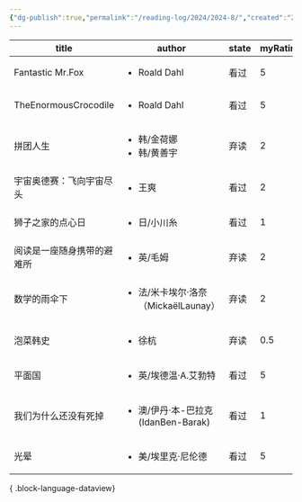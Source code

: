 ```yaml
---
{"dg-publish":true,"permalink":"/reading-log/2024/2024-8/","created":"2025-06-07T15:55:26.439+08:00"}
---
```


| title                | author                                      | state | myRating |
| -------------------- | ------------------------------------------- | ----- | -------- |
| Fantastic Mr.Fox     | <ul><li>Roald Dahl</li></ul>                | 看过    | 5        |
| TheEnormousCrocodile | <ul><li>Roald Dahl</li></ul>                | 看过    | 5        |
| 拼团人生                 | <ul><li>韩/金荷娜</li><li>韩/黄善宇</li></ul>       | 弃读    | 2        |
| 宇宙奥德赛：飞向宇宙尽头         | <ul><li>王爽</li></ul>                        | 看过    | 2        |
| 狮子之家的点心日             | <ul><li>日/小川糸</li></ul>                     | 看过    | 1        |
| 阅读是一座随身携带的避难所        | <ul><li>英/毛姆</li></ul>                      | 弃读    | 2        |
| 数学的雨伞下               | <ul><li>法/米卡埃尔·洛奈（MickaëlLaunay）</li></ul>  | 弃读    | 2        |
| 泡菜韩史                 | <ul><li>徐杭</li></ul>                        | 弃读    | 0.5      |
| 平面国                  | <ul><li>英/埃德温·A.艾勃特</li></ul>               | 看过    | 5        |
| 我们为什么还没有死掉           | <ul><li>澳/伊丹·本-巴拉克(IdanBen-Barak)</li></ul> | 看过    | 1        |
| 光晕                   | <ul><li>美/埃里克·尼伦德</li></ul>                 | 看过    | 5        |

{ .block-language-dataview}